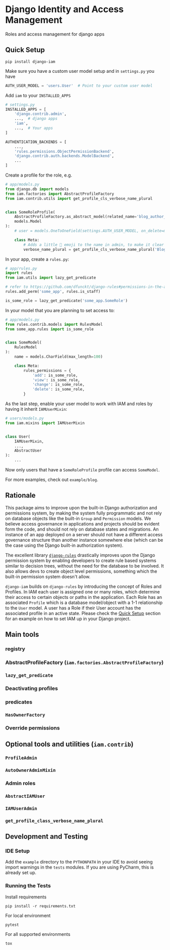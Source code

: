 # Django Identity and Access Management

Roles and access management for django apps

## Quick Setup

```shell
pip install django-iam
```

Make sure you have a custom user model setup and in `settings.py` you have

```python
AUTH_USER_MODEL = 'users.User'  # Point to your custom user model
```

Add `iam` to your `INSTALLED_APPS`

```python
# settings.py
INSTALLED_APPS = [
    'django.contrib.admin',
    ...,  # django apps
    'iam',
    ...,  # Your apps
]

AUTHENTICATION_BACKENDS = [
    ...,
    'rules.permissions.ObjectPermissionBackend',
    'django.contrib.auth.backends.ModelBackend',
    ...
]
```

Create a profile for the role, e.g.

```python
# app/models.py
from django.db import models
from iam.factories import AbstractProfileFactory
from iam.contrib.utils import get_profile_cls_verbose_name_plural


class SomeRoleProfile(
    AbstractProfileFactory.as_abstract_model(related_name='blog_author_profile'),
    models.Model
):
    # user = models.OneToOneField(settings.AUTH_USER_MODEL, on_delete=models.PROTECT)  # comes from AbstractProfileFactory

    class Meta:
        # Adds a little 👤 emoji to the name in admin, to make it clear this is a profile model
        verbose_name_plural = get_profile_cls_verbose_name_plural('BlogAdminProfile')
```

In your app, create a `rules.py`:

```python
# app/rules.py
import rules
from iam.utils import lazy_get_predicate

# refer to https://github.com/dfunckt/django-rules#permissions-in-the-admin for why this is here
rules.add_perm('some_app', rules.is_staff)

is_some_role = lazy_get_predicate('some_app.SomeRole')
```

In your model that you are planning to set access to:

```python
# app/models.py
from rules.contrib.models import RulesModel
from some_app.rules import is_some_role


class SomeModel(
    RulesModel
):
    name = models.CharField(max_length=100)

    class Meta:
        rules_permissions = {
            'add': is_some_role,
            'view': is_some_role,
            'change': is_some_role,
            'delete': is_some_role,
        }
```

As the last step, enable your user model to work with IAM and roles by having it inherit `IAMUserMixin`:

```python
# users/models.py
from iam.mixins import IAMUserMixin


class User(
    IAMUserMixin,
    ...,
    AbstractUser
):
    ...
```

Now only users that have a `SomeRoleProfile` profile can access `SomeModel`.

For more examples, check out `example/blog`.

## Rationale

This package aims to improve upon the built-in Django authorization and permissions system, by making the system fully
programmatic and not rely on database objects like the built-in `Group` and `Permission` models. We believe access
governance in applications and projects should be evident form the code, and should not rely on database states and
migrations. An instance of an app deployed on a server should not have a different access governance structure than
another instance somewhere else (which can be the case using the Django built-in authorization system).

The excellent library [`django-rules`](https://github.com/dfunckt/django-rules) drastically improves upon the Django
permission system by enabling developers to create rule based systems similar to decision trees, without the need for
the database to be involved. It also allows devs to create object level permissions, something which the built-in
permission system doesn't allow.

`django-iam` builds on `django-rules` by introducing the concept of Roles and Profiles. In IAM each user is assigned one
or many roles, which determine their access to certain objects or paths in the application. Each Role has an associated
`Profile` which is a database model/object with a 1-1 relationship to the `User` model. A user has a Role if their User
account has the associated profile in an active state. Please check the [Quick Setup](#quick-setup) section for an
example on how to set IAM up in your Django project.

## Main tools

### registry

### AbstractProfileFactory (`iam.factories.AbstractProfileFactory`)

### `lazy_get_predicate`

### Deactivating profiles

### predicates

### `HasOwnerFactory`

### Override permissions

## Optional tools and utilities (`iam.contrib`)

### `ProfileAdmin`

### `AutoOwnerAdminMixin`

### Admin roles

### `AbstractIAMUser`

### `IAMUserAdmin`

### `get_profile_class_verbose_name_plural`

## Development and Testing

### IDE Setup

Add the `example` directory to the `PYTHONPATH` in your IDE to avoid seeing import warnings in the `tests` modules. If
you are using PyCharm, this is already set up.

### Running the Tests

Install requirements

```
pip install -r requirements.txt
```

For local environment

```
pytest
```

For all supported environments

```
tox
```
